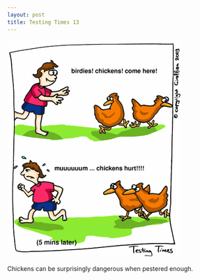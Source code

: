 ```yaml
---
layout: post
title: Testing Times 13
---
```

<img src="/images/tt0013.png">

Chickens can be surprisingly dangerous when pestered enough.